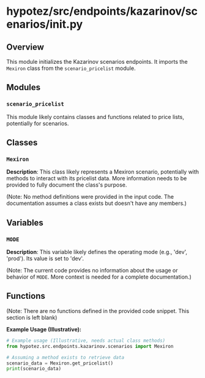 # hypotez/src/endpoints/kazarinov/scenarios/__init__.py

## Overview

This module initializes the Kazarinov scenarios endpoints.  It imports the `Mexiron` class from the `scenario_pricelist` module.

## Modules

### `scenario_pricelist`

This module likely contains classes and functions related to price lists, potentially for scenarios.


## Classes

### `Mexiron`

**Description**: This class likely represents a Mexiron scenario, potentially with methods to interact with its pricelist data.  More information needs to be provided to fully document the class's purpose.

(Note: No method definitions were provided in the input code.  The documentation assumes a class exists but doesn't have any members.)


## Variables

### `MODE`

**Description**: This variable likely defines the operating mode (e.g., 'dev', 'prod').  Its value is set to 'dev'.


(Note:  The current code provides no information about the usage or behavior of `MODE`.  More context is needed for a complete documentation.)

## Functions

(Note: There are no functions defined in the provided code snippet. This section is left blank)


**Example Usage (Illustrative):**

```python
# Example usage (Illustrative, needs actual class methods)
from hypotez.src.endpoints.kazarinov.scenarios import Mexiron

# Assuming a method exists to retrieve data
scenario_data = Mexiron.get_pricelist()
print(scenario_data)
```